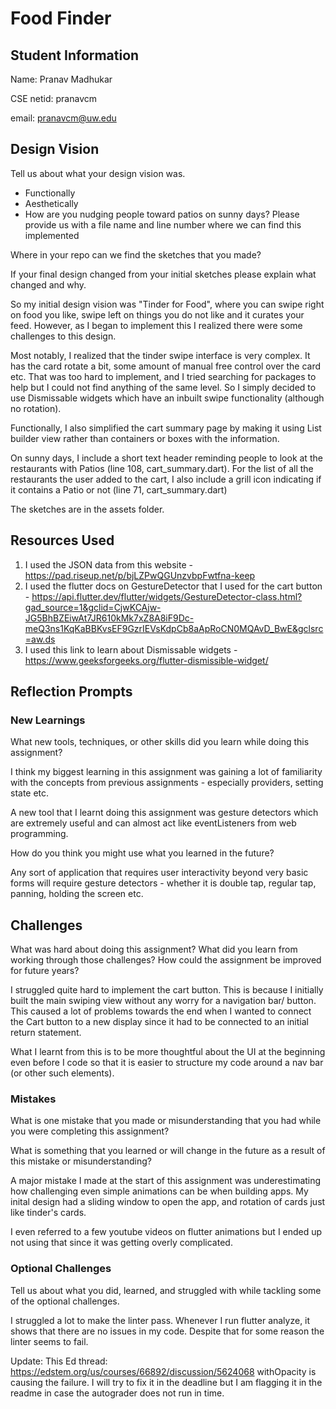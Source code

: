 # Food Finder

## Student Information
Name: Pranav Madhukar

CSE netid: pranavcm

email: pranavcm@uw.edu

## Design Vision
Tell us about what your design vision was.
 - Functionally
 - Aesthetically
 - How are you nudging people toward patios on sunny days? Please provide us with a file name and line number where we can find this implemented

Where in your repo can we find the sketches that you made?

If your final design changed from your initial sketches please explain what changed and why.

So my initial design vision was "Tinder for Food", where you can swipe right on food you like, swipe left on things you do not like and it curates your feed. However, as I began to implement this I realized there were some challenges to this design.

Most notably, I realized that the tinder swipe interface is very complex. It has the card rotate a bit, some amount of manual free control over the card etc. That was too hard to implement, and I tried searching for packages to help but I could not find anything of the same level. So I simply decided to use Dismissable widgets which have an inbuilt swipe functionality (although no rotation).

Functionally, I also simplified the cart summary page by making it using List builder view rather than containers or boxes with the information.

On sunny days, I include a short text header reminding people to look at the restaurants with Patios (line 108, cart_summary.dart). For the list of all the restaurants the user added to the cart, I also include a grill icon indicating if it contains a Patio or not (line 71, cart_summary.dart)

The sketches are in the assets folder.


## Resources Used

1. I used the JSON data from this website - https://pad.riseup.net/p/bjLZPwQGUnzvbpFwtfna-keep
2. I used the flutter docs on GestureDetector that I used for the cart button - https://api.flutter.dev/flutter/widgets/GestureDetector-class.html?gad_source=1&gclid=CjwKCAjw-JG5BhBZEiwAt7JR610kMk7xZ8A8iF9Dc-meQ3ns1KqKaBBKvsEF9GzrIEVsKdpCb8aApRoCN0MQAvD_BwE&gclsrc=aw.ds
3. I used this link to learn about Dismissable widgets - https://www.geeksforgeeks.org/flutter-dismissible-widget/

## Reflection Prompts

### New Learnings
What new tools, techniques, or other skills did you learn while doing this assignment?

I think my biggest learning in this assignment was gaining a lot of familiarity with the concepts from previous assignments - especially providers, setting state etc.

A new tool that I learnt doing this assignment was gesture detectors which are extremely useful and can almost act like eventListeners from web programming.

How do you think you might use what you learned in the future?

Any sort of application that requires user interactivity beyond very basic forms will require gesture detectors - whether it is double tap, regular tap, panning, holding the screen etc.

## Challenges
What was hard about doing this assignment?
What did you learn from working through those challenges?
How could the assignment be improved for future years?

I struggled quite hard to implement the cart button. This is because I initially built the main swiping view without any worry for a navigation bar/ button. This caused a lot of problems towards the end when I wanted to connect the Cart button to a new display since it had to be connected to an initial return statement.

What I learnt from this is to be more thoughtful about the UI at the beginning even before I code so that it is easier to structure my code around a nav bar (or other such elements).

### Mistakes
What is one mistake that you made or misunderstanding that you had while you were completing this assignment?

What is something that you learned or will change in the future as a result of this mistake or misunderstanding?

A major mistake I made at the start of this assignment was underestimating how challenging even simple animations can be when building apps. My inital design had a sliding window to open the app, and rotation of cards just like tinder's cards.

I even referred to a few youtube videos on flutter animations but I ended up not using that since it was getting overly complicated.

### Optional Challenges
Tell us about what you did, learned, and struggled with while tackling some of the optional challenges.

I struggled a lot to make the linter pass. Whenever I run flutter analyze, it shows that there are no issues in my code. Despite that for some reason the linter seems to fail.

Update: This Ed thread: https://edstem.org/us/courses/66892/discussion/5624068
withOpacity is causing the failure.
I will try to fix it in the deadline but I am flagging it in the readme in case the autograder does not run in time.